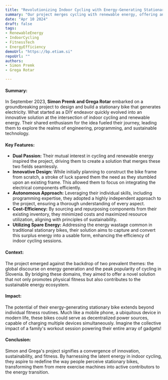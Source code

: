 ```yaml
---
title: "Revolutionizing Indoor Cycling with Energy-Generating Stationary Bikes"
summary: "Our project merges cycling with renewable energy, offering an innovative solution to power indoor workouts sustainably."
date: "Apr 10 2024"
draft: false
tags:
- RenewableEnergy
- IndoorCycling
- FitnessTech
- EnergyEfficiency
demoUrl: "https://bp.etiam.si"
repoUrl: ""
authors:
- Simon Premk
- Grega Rotar

---
```


#### Summary:
In September 2023, **Simon Premk and Grega Rotar** embarked on a groundbreaking project to design and build a stationary bike that generates electricity. What started as a DIY endeavor quickly evolved into an innovative solution at the intersection of indoor cycling and renewable energy. Their shared enthusiasm for the idea fueled their journey, leading them to explore the realms of engineering, programming, and sustainable technology.

#### Key Features:
- **Dual Passion:** Their mutual interest in cycling and renewable energy inspired the project, driving them to create a solution that merges these two fields seamlessly.
- **Innovative Design:** While initially planning to construct the bike frame from scratch, a stroke of luck spared them the need as they stumbled upon an existing frame. This allowed them to focus on integrating the electrical components efficiently.
- **Autonomous Approach:** Leveraging their individual skills, including programming expertise, they adopted a highly independent approach to the project, ensuring a thorough understanding of every aspect.
- **Cost-Efficiency:** By sourcing and repurposing components from their existing inventory, they minimized costs and maximized resource utilization, aligning with principles of sustainability.
- **Utilizing Spare Energy:** Addressing the energy wastage common in traditional stationary bikes, their solution aims to capture and convert this surplus energy into a usable form, enhancing the efficiency of indoor cycling sessions.

#### Context:
The project emerged against the backdrop of two prevalent themes: the global discourse on energy generation and the peak popularity of cycling in Slovenia. By bridging these domains, they aimed to offer a novel solution that not only promotes physical fitness but also contributes to the sustainable energy ecosystem.

#### Impact:
The potential of their energy-generating stationary bike extends beyond individual fitness routines. Much like a mobile phone, a ubiquitous device in modern life, these bikes could serve as decentralized power sources, capable of charging multiple devices simultaneously. Imagine the collective impact of a family's workout session powering their entire array of gadgets!

#### Conclusion:
Simon and Grega's project signifies a convergence of innovation, sustainability, and fitness. By harnessing the latent energy in indoor cycling, they aspire to redefine the way people perceive stationary bikes, transforming them from mere exercise machines into active contributors to the energy transition.
